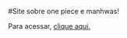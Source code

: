 #Site sobre one piece e manhwas!

Para acessar, <a href="https://rahbespalec.github.io/Barraca-da-Mugiwara/">clique aqui.</a>
